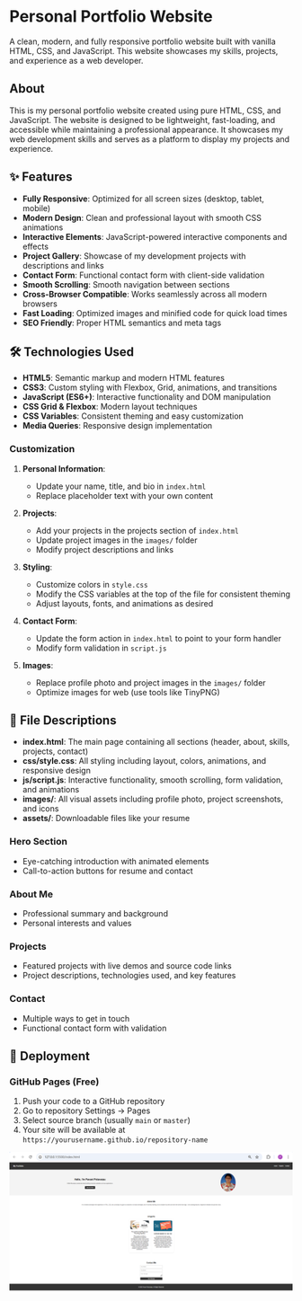 # Personal Portfolio Website

A clean, modern, and fully responsive portfolio website built with vanilla HTML, CSS, and JavaScript. This website showcases my skills, projects, and experience as a web developer.



## About

This is my personal portfolio website created using pure HTML, CSS, and JavaScript. The website is designed to be lightweight, fast-loading, and accessible while maintaining a professional appearance. It showcases my web development skills and serves as a platform to display my projects and experience.

## ✨ Features

- **Fully Responsive**: Optimized for all screen sizes (desktop, tablet, mobile)
- **Modern Design**: Clean and professional layout with smooth CSS animations
- **Interactive Elements**: JavaScript-powered interactive components and effects
- **Project Gallery**: Showcase of my development projects with descriptions and links
- **Contact Form**: Functional contact form with client-side validation
- **Smooth Scrolling**: Smooth navigation between sections
- **Cross-Browser Compatible**: Works seamlessly across all modern browsers
- **Fast Loading**: Optimized images and minified code for quick load times
- **SEO Friendly**: Proper HTML semantics and meta tags

## 🛠️ Technologies Used

- **HTML5**: Semantic markup and modern HTML features
- **CSS3**: Custom styling with Flexbox, Grid, animations, and transitions
- **JavaScript (ES6+)**: Interactive functionality and DOM manipulation
- **CSS Grid & Flexbox**: Modern layout techniques
- **CSS Variables**: Consistent theming and easy customization
- **Media Queries**: Responsive design implementation



### Customization

1. **Personal Information**: 
   - Update your name, title, and bio in `index.html`
   - Replace placeholder text with your own content

2. **Projects**: 
   - Add your projects in the projects section of `index.html`
   - Update project images in the `images/` folder
   - Modify project descriptions and links

3. **Styling**: 
   - Customize colors in `style.css`
   - Modify the CSS variables at the top of the file for consistent theming
   - Adjust layouts, fonts, and animations as desired

4. **Contact Form**: 
   - Update the form action in `index.html` to point to your form handler
   - Modify form validation in `script.js`

5. **Images**: 
   - Replace profile photo and project images in the `images/` folder
   - Optimize images for web (use tools like TinyPNG)



## 📄 File Descriptions

- **index.html**: The main page containing all sections (header, about, skills, projects, contact)
- **css/style.css**: All styling including layout, colors, animations, and responsive design
- **js/script.js**: Interactive functionality, smooth scrolling, form validation, and animations
- **images/**: All visual assets including profile photo, project screenshots, and icons
- **assets/**: Downloadable files like your resume

### Hero Section
- Eye-catching introduction with animated elements
- Call-to-action buttons for resume and contact

### About Me
- Professional summary and background
- Personal interests and values


### Projects
- Featured projects with live demos and source code links
- Project descriptions, technologies used, and key features

### Contact
- Multiple ways to get in touch
- Functional contact form with validation

## 🚀 Deployment

### GitHub Pages (Free)
1. Push your code to a GitHub repository
2. Go to repository Settings → Pages
3. Select source branch (usually `main` or `master`)
4. Your site will be available at `https://yourusername.github.io/repository-name`


![alt text](image.png)